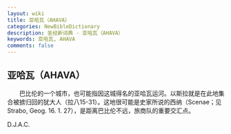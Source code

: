 ```yaml
---
layout: wiki
title: 亚哈瓦（AHAVA）
categories: NewBibleDictionary
description: 圣经新词典 - 亚哈瓦（AHAVA）
keywords: 亚哈瓦, AHAVA
comments: false
---
```


## 亚哈瓦（AHAVA）

　　巴比伦的一个城市，也可能指因这城得名的亚哈瓦运河。以斯拉就是在此地集合被掳归回的犹大人（拉八15-31）。这地很可能是史家所说的西纳（Scenae；见 Strabo, Geog. 16. 1. 27），是距离巴比伦不远，旅商队的重要交汇点。

D.J.A.C.
